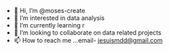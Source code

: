 - 👋 Hi, I’m @moses-create
- 👀 I’m interested in data analysis
- 🌱 I’m currently learning r
- 💞️ I’m looking to collaborate on data related projects
- 📫 How to reach me ...email- jesuismdd@gmail.com

<!---
moses-create/moses-create is a ✨ special ✨ repository because its `README.md` (this file) appears on your GitHub profile.
You can click the Preview link to take a look at your changes.
--->
